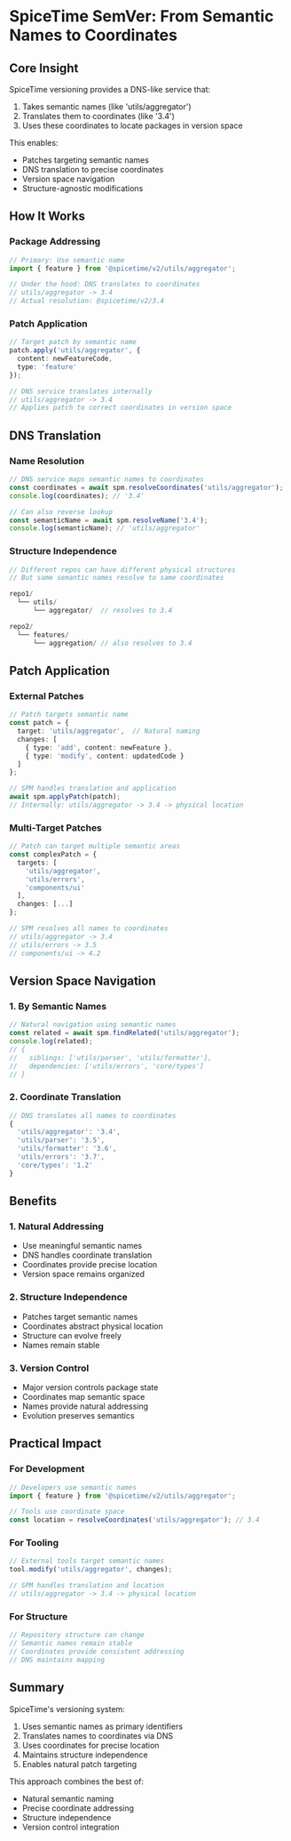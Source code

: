 # SpiceTime SemVer: From Semantic Names to Coordinates

## Core Insight

SpiceTime versioning provides a DNS-like service that:

1. Takes semantic names (like 'utils/aggregator')
2. Translates them to coordinates (like '3.4')
3. Uses these coordinates to locate packages in version space

This enables:

- Patches targeting semantic names
- DNS translation to precise coordinates
- Version space navigation
- Structure-agnostic modifications

## How It Works

### Package Addressing

```typescript
// Primary: Use semantic name
import { feature } from '@spicetime/v2/utils/aggregator';

// Under the hood: DNS translates to coordinates
// utils/aggregator -> 3.4
// Actual resolution: @spicetime/v2/3.4
```

### Patch Application

```typescript
// Target patch by semantic name
patch.apply('utils/aggregator', {
  content: newFeatureCode,
  type: 'feature'
});

// DNS service translates internally
// utils/aggregator -> 3.4
// Applies patch to correct coordinates in version space
```

## DNS Translation

### Name Resolution

```typescript
// DNS service maps semantic names to coordinates
const coordinates = await spm.resolveCoordinates('utils/aggregator');
console.log(coordinates); // '3.4'

// Can also reverse lookup
const semanticName = await spm.resolveName('3.4');
console.log(semanticName); // 'utils/aggregator'
```

### Structure Independence

```typescript
// Different repos can have different physical structures
// But same semantic names resolve to same coordinates

repo1/
  └── utils/
      └── aggregator/  // resolves to 3.4

repo2/
  └── features/
      └── aggregation/ // also resolves to 3.4
```

## Patch Application

### External Patches

```typescript
// Patch targets semantic name
const patch = {
  target: 'utils/aggregator',  // Natural naming
  changes: [
    { type: 'add', content: newFeature },
    { type: 'modify', content: updatedCode }
  ]
};

// SPM handles translation and application
await spm.applyPatch(patch);
// Internally: utils/aggregator -> 3.4 -> physical location
```

### Multi-Target Patches

```typescript
// Patch can target multiple semantic areas
const complexPatch = {
  targets: [
    'utils/aggregator',
    'utils/errors',
    'components/ui'
  ],
  changes: [...]
};

// SPM resolves all names to coordinates
// utils/aggregator -> 3.4
// utils/errors -> 3.5
// components/ui -> 4.2
```

## Version Space Navigation

### 1. By Semantic Names

```typescript
// Natural navigation using semantic names
const related = await spm.findRelated('utils/aggregator');
console.log(related);
// {
//   siblings: ['utils/parser', 'utils/formatter'],
//   dependencies: ['utils/errors', 'core/types']
// }
```

### 2. Coordinate Translation

```typescript
// DNS translates all names to coordinates
{
  'utils/aggregator': '3.4',
  'utils/parser': '3.5',
  'utils/formatter': '3.6',
  'utils/errors': '3.7',
  'core/types': '1.2'
}
```

## Benefits

### 1. Natural Addressing

- Use meaningful semantic names
- DNS handles coordinate translation
- Coordinates provide precise location
- Version space remains organized

### 2. Structure Independence

- Patches target semantic names
- Coordinates abstract physical location
- Structure can evolve freely
- Names remain stable

### 3. Version Control

- Major version controls package state
- Coordinates map semantic space
- Names provide natural addressing
- Evolution preserves semantics

## Practical Impact

### For Development

```typescript
// Developers use semantic names
import { feature } from '@spicetime/v2/utils/aggregator';

// Tools use coordinate space
const location = resolveCoordinates('utils/aggregator'); // 3.4
```

### For Tooling

```typescript
// External tools target semantic names
tool.modify('utils/aggregator', changes);

// SPM handles translation and location
// utils/aggregator -> 3.4 -> physical location
```

### For Structure

```typescript
// Repository structure can change
// Semantic names remain stable
// Coordinates provide consistent addressing
// DNS maintains mapping
```

## Summary

SpiceTime's versioning system:

1. Uses semantic names as primary identifiers
2. Translates names to coordinates via DNS
3. Uses coordinates for precise location
4. Maintains structure independence
5. Enables natural patch targeting

This approach combines the best of:

- Natural semantic naming
- Precise coordinate addressing
- Structure independence
- Version control integration